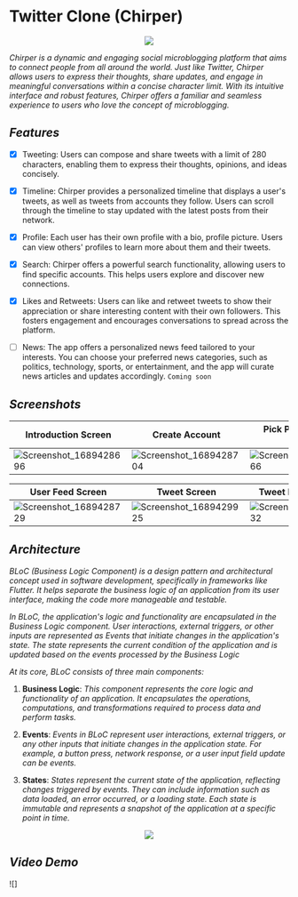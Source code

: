 # Twitter Clone (Chirper)

<p align="center">
<img src="https://github.com/kareem-nehad/twitter_clone/assets/80595523/4e525a1b-c6ee-4783-8ddd-f7c1b405920b">
</p>

*Chirper is a dynamic and engaging social microblogging platform that aims to connect people from all around the world. Just like Twitter, Chirper allows users to express their thoughts, share updates, and engage in meaningful conversations within a concise character limit. With its intuitive interface and robust features, Chirper offers a familiar and seamless experience to users who love the concept of microblogging.*



## *Features*
- [x] Tweeting: Users can compose and share tweets with a limit of 280 characters, enabling them to express their thoughts, opinions, and ideas concisely.
 
- [x] Timeline:  Chirper provides a personalized timeline that displays a user's tweets, as well as tweets from accounts they follow. Users can scroll through the timeline to stay updated with the latest posts from their network.

- [x] Profile: Each user has their own profile with a bio, profile picture. Users can view others' profiles to learn more about them and their tweets.

- [x] Search: Chirper offers a powerful search functionality, allowing users to find specific accounts. This helps users explore and discover new connections.

- [x] Likes and Retweets: Users can like and retweet tweets to show their appreciation or share interesting content with their own followers. This fosters engagement and encourages conversations to spread across the platform.

- [ ] News: The app offers a personalized news feed tailored to your interests. You can choose your preferred news categories, such as politics, technology, sports, or entertainment, and the app will curate news articles and updates accordingly. `Coming soon`


## *Screenshots*

| Introduction Screen | Create Account | Pick Profile Picture Screen | Log In |
| --- | --- | --- | --- |
| ![Screenshot_1689428696](https://github.com/kareem-nehad/twitter_clone/assets/80595523/0b8111e8-b789-48f3-b4d2-231f3e9558f6) | ![Screenshot_1689428704](https://github.com/kareem-nehad/twitter_clone/assets/80595523/d2c867d5-a326-42f9-8e21-849654180020) | ![Screenshot_1689428766](https://github.com/kareem-nehad/twitter_clone/assets/80595523/09dc742d-b78a-4bd8-9136-46c4d85421ea) | ![Screenshot_1689428711](https://github.com/kareem-nehad/twitter_clone/assets/80595523/6809ef4a-0799-4279-b99f-9b79e72657f5) |

| User Feed Screen | Tweet Screen | Tweet Details Screen | Profile Screen |
| --- | --- | --- | --- |
| ![Screenshot_1689428729](https://github.com/kareem-nehad/twitter_clone/assets/80595523/3ae82468-c656-4d7f-a564-22514b813098) | ![Screenshot_1689429925](https://github.com/kareem-nehad/twitter_clone/assets/80595523/242e3c08-2a69-4995-9922-17c15c93d124) | ![Screenshot_1689428732](https://github.com/kareem-nehad/twitter_clone/assets/80595523/7704b3a4-9231-43da-808b-4b88a1e57131) | ![Screenshot_1689428735](https://github.com/kareem-nehad/twitter_clone/assets/80595523/34366f3f-79ac-411b-9e8f-50094b774d76) |




## *Architecture*

*BLoC (Business Logic Component) is a design pattern and architectural concept used in software development, specifically in frameworks like Flutter. It helps separate the business logic of an application from its user interface, making the code more manageable and testable.*

*In BLoC, the application's logic and functionality are encapsulated in the Business Logic component. User interactions, external triggers, or other inputs are represented as Events that initiate changes in the application's state. The state represents the current condition of the application and is updated based on the events processed by the Business Logic*

*At its core, BLoC consists of three main components:*

1.  **Business Logic**: *This component represents the core logic and functionality of an application. It encapsulates the operations, computations, and transformations required to process data and perform tasks.*
    
2.  **Events**: *Events in BLoC represent user interactions, external triggers, or any other inputs that initiate changes in the application state. For example, a button press, network response, or a user input field update can be events.*
    
3.  **States**: *States represent the current state of the application, reflecting changes triggered by events. They can include information such as data loaded, an error occurred, or a loading state. Each state is immutable and represents a snapshot of the application at a specific point in time.*


<p align="center">
<img src="https://github.com/kareem-nehad/twitter_clone/assets/80595523/e3f8da53-4254-464e-a5c3-38f787a3f91b">
</p>

## *Video Demo*

![]
